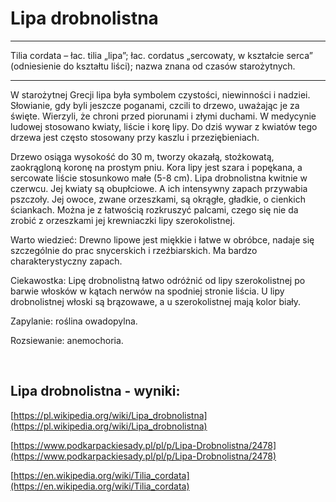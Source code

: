 # Lipa drobnolistna

---
Tilia cordata – łac. tilia „lipa”; łac. cordatus „sercowaty, w kształcie serca” (odniesienie do kształtu liści); nazwa znana od czasów starożytnych.

---
W starożytnej Grecji lipa była symbolem czystości, niewinności i nadziei. Słowianie, gdy byli jeszcze poganami, czcili to drzewo, uważając je za święte. Wierzyli, że chroni przed piorunami i złymi duchami. W medycynie ludowej stosowano kwiaty, liście i korę lipy. Do dziś wywar z kwiatów tego drzewa jest często stosowany przy kaszlu i przeziębieniach.

Drzewo osiąga wysokość do 30 m, tworzy okazałą, stożkowatą, zaokrągloną koronę na prostym pniu. Kora lipy jest szara i popękana, a sercowate liście stosunkowo małe (5-8 cm). Lipa drobnolistna kwitnie w czerwcu. Jej kwiaty są obupłciowe. A ich intensywny zapach przywabia pszczoły. Jej owoce, zwane orzeszkami, są okrągłe, gładkie, o cienkich ściankach. Można je z łatwością rozkruszyć palcami, czego się nie da zrobić z orzeszkami jej krewniaczki lipy szerokolistnej.

Warto wiedzieć: Drewno lipowe jest miękkie i łatwe w obróbce, nadaje się szczególnie do prac snycerskich i rzeźbiarskich. Ma bardzo charakterystyczny zapach.

Ciekawostka: Lipę drobnolistną łatwo odróżnić od lipy szerokolistnej po barwie włosków w kątach nerwów na spodniej stronie liścia. U lipy drobnolistnej włoski są brązowawe, a u szerokolistnej mają kolor biały.

Zapylanie: roślina owadopylna.

Rozsiewanie: anemochoria.

 

## Lipa drobnolistna - wyniki:
[https://pl.wikipedia.org/wiki/Lipa_drobnolistna](https://pl.wikipedia.org/wiki/Lipa_drobnolistna)

[https://www.podkarpackiesady.pl/pl/p/Lipa-Drobnolistna/2478](https://www.podkarpackiesady.pl/pl/p/Lipa-Drobnolistna/2478)

[https://en.wikipedia.org/wiki/Tilia_cordata](https://en.wikipedia.org/wiki/Tilia_cordata)

